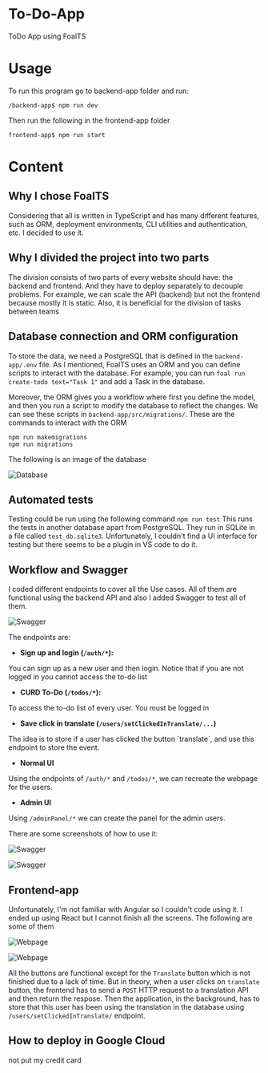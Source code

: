 # To-Do-App
ToDo App using FoalTS

# Usage
To run this program go to backend-app folder and run:

``/backend-app$ npm run dev``

Then run the following in the frontend-app folder

``frontend-app$ npm run start``

# Content
## Why I chose FoalTS
Considering that all is written in TypeScript and has many different features, such as ORM, deployment environments, CLI utilities and authentication, etc. I decided to use it.

## Why I divided the project into two parts
The division consists of two parts of every website should have: the backend and frontend. And they have to deploy separately to decouple problems. For example, we can scale the API (backend) but not the frontend because mostly it is static. Also, it is beneficial for the division of tasks between teams

## Database connection and ORM configuration
To store the data, we need a PostgreSQL that is defined in the `backend-app/.env` file. As I mentioned, FoalTS uses an ORM and you can define scripts to interact with the database. For example, you can run `foal run create-todo text="Task 1"` and add a Task in the database.

Moreover, the ORM gives you a workflow where first you define the model, and then you run a script to modify the database to reflect the changes. We can see these scripts in `backend-app/src/migrations/`. These are the commands to interact with the ORM

```
npm run makemigrations
npm run migrations
```
The following is an image of the database

![Database](/img/Captura%20desde%202023-02-15%2021-58-30.png "Database")


## Automated tests
Testing could be run using the following command
``npm run test``
This runs the tests in another database apart from PostgreSQL. They run in SQLite in a file called `test_db.sqlite3`. Unfortunately, I couldn't find a UI interface for testing but there seems to be a plugin in VS code to do it. 

## Workflow and Swagger
I coded different endpoints to cover all the Use cases. All of them are functional using the backend API and also I added Swagger to test all of them. 

![Swagger](/img/Captura%20desde%202023-02-14%2023-59-47.png "Swagger")

The endpoints are: 

* **Sign up and login (`/auth/*`):**

You can sign up as a new user and then login. Notice that if you are not logged in you cannot access the to-do list

* **CURD To-Do (`/todos/*`):**

To access the to-do list of every user. You must be logged in

* **Save click in translate (`/users/setClickedInTranslate/...`)**

The idea is to store if a user has clicked the button ´translate´, and use this endpoint to store the event.

* **Normal UI**

Using the endpoints of `/auth/*` and `/todos/*`, we can recreate the webpage for the users.

* **Admin UI**

Using `/adminPanel/*` we can create the panel for the admin users. 

There are some screenshots of how to use it:

![Swagger](/img/Captura%20desde%202023-02-15%2000-00-42.png "Swagger")


![Swagger](/img/Captura%20desde%202023-02-15%2000-00-11.png "Swagger")


## Frontend-app

Unfortunately, I'm not familiar with Angular so I couldn't code using it. I ended up using React but I cannot finish all the screens. The following are some of them

![Webpage](/img/Captura%20desde%202023-02-14%2023-59-13.png "Webpage")


![Webpage](/img/Captura%20desde%202023-02-14%2023-59-24.png "Webpage")

All the buttons are functional except for the `Translate` button which is not finished due to a lack of time. But in theory, when a user clicks on `translate` button, the frontend has to send a ``POST`` HTTP request to a translation API and then return the respose. Then the application, in the background, has to store that this user has been using the translation in the database using `/users/setClickedInTranslate/` endpoint.

## How to deploy in Google Cloud
not put my credit card





